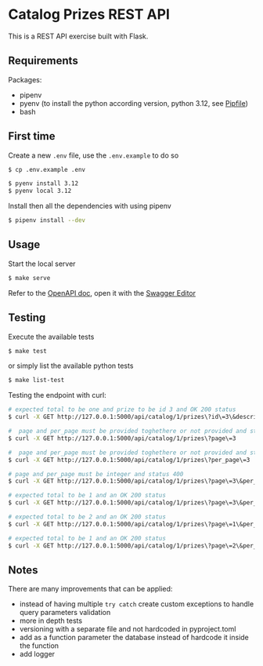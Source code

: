 # Catalog Prizes REST API

This is a REST API exercise built with Flask.

## Requirements
Packages:
- pipenv
- pyenv (to install the python according version, python 3.12, see [Pipfile](./Pipfile))
- bash

## First time
Create a new `.env` file, use the `.env.example` to do so
```bash
$ cp .env.example .env
```

```bash
$ pyenv install 3.12
$ pyenv local 3.12
```

Install then all the dependencies with using pipenv
```bash
$ pipenv install --dev
```

## Usage
Start the local server
```bash
$ make serve
```

Refer to the [OpenAPI doc](./swagger.yaml), open it with the [Swagger Editor](https://editor.swagger.io)

## Testing
Execute the available tests
```bash
$ make test
```

or simply list the available python tests
```bash
$ make list-test
```

Testing the endpoint with curl:
```bash
# expected total to be one and prize to be id 3 and OK 200 status
$ curl -X GET http://127.0.0.1:5000/api/catalog/1/prizes\?id\=3\&description\=ancient
```

```bash
#  page and per_page must be provided toghethere or not provided and status 400
$ curl -X GET http://127.0.0.1:5000/api/catalog/1/prizes\?page\=3
```

```bash
#  page and per_page must be provided toghethere or not provided and status 400
$ curl -X GET http://127.0.0.1:5000/api/catalog/1/prizes\?per_page\=3
```

```bash
# page and per_page must be integer and status 400
$ curl -X GET http://127.0.0.1:5000/api/catalog/1/prizes\?page\=3\&per_page\=e
```

```bash
# expected total to be 1 and an OK 200 status
$ curl -X GET http://127.0.0.1:5000/api/catalog/1/prizes\?page\=3\&per_page\=3
```

```bash
# expected total to be 2 and an OK 200 status
$ curl -X GET http://127.0.0.1:5000/api/catalog/1/prizes\?page\=1\&per_page\=2
```

```bash
# expected total to be 1 and an OK 200 status
$ curl -X GET http://127.0.0.1:5000/api/catalog/1/prizes\?page\=2\&per_page\=2
```

## Notes
There are many improvements that can be applied:
- instead of having multiple `try catch` create custom exceptions to handle query parameters validation
- more in depth tests
- versioning with a separate file and not hardcoded in pyproject.toml
- add as a function parameter the database instead of hardcode it inside the function
- add logger

